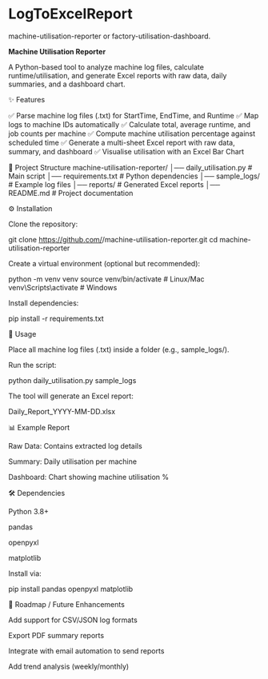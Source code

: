 # LogToExcelReport
machine-utilisation-reporter or factory-utilisation-dashboard.

**Machine Utilisation Reporter**

A Python-based tool to analyze machine log files, calculate runtime/utilisation, and generate Excel reports with raw data, daily summaries, and a dashboard chart.

✨ Features

✅ Parse machine log files (.txt) for StartTime, EndTime, and Runtime
✅ Map logs to machine IDs automatically
✅ Calculate total, average runtime, and job counts per machine
✅ Compute machine utilisation percentage against scheduled time
✅ Generate a multi-sheet Excel report with raw data, summary, and dashboard
✅ Visualise utilisation with an Excel Bar Chart

📂 Project Structure
machine-utilisation-reporter/
│── daily_utilisation.py   # Main script
│── requirements.txt       # Python dependencies
│── sample_logs/           # Example log files
│── reports/               # Generated Excel reports
│── README.md              # Project documentation

⚙️ Installation

Clone the repository:

git clone https://github.com/<your-username>/machine-utilisation-reporter.git
cd machine-utilisation-reporter


Create a virtual environment (optional but recommended):

python -m venv venv
source venv/bin/activate   # Linux/Mac
venv\Scripts\activate      # Windows


Install dependencies:

pip install -r requirements.txt


📝 Usage

Place all machine log files (.txt) inside a folder (e.g., sample_logs/).

Run the script:

python daily_utilisation.py sample_logs


The tool will generate an Excel report:

Daily_Report_YYYY-MM-DD.xlsx

📊 Example Report

Raw Data: Contains extracted log details

Summary: Daily utilisation per machine

Dashboard: Chart showing machine utilisation %

🛠 Dependencies

Python 3.8+

pandas

openpyxl

matplotlib

Install via:

pip install pandas openpyxl matplotlib

🚀 Roadmap / Future Enhancements

Add support for CSV/JSON log formats

Export PDF summary reports

Integrate with email automation to send reports

Add trend analysis (weekly/monthly)
